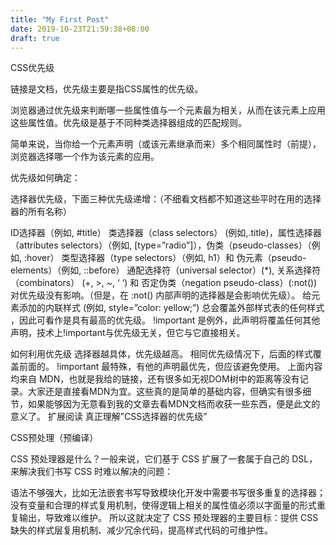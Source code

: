 ```yaml
---
title: "My First Post"
date: 2019-10-23T21:59:38+08:00
draft: true
---
```


CSS优先级

链接是文档，优先级主要是指CSS属性的优先级。

浏览器通过优先级来判断哪一些属性值与一个元素最为相关，从而在该元素上应用这些属性值。优先级是基于不同种类选择器组成的匹配规则。

简单来说，当你给一个元素声明（或该元素继承而来）多个相同属性时（前提），浏览器选择哪一个作为该元素的应用。

优先级如何确定：

选择器优先级，下面三种优先级递增：（不细看文档都不知道这些平时在用的选择器的所有名称）

ID选择器（例如, #title）
类选择器（class selectors） (例如,.title)，属性选择器（attributes selectors）（例如, [type=”radio”]），伪类（pseudo-classes）（例如, :hover）
类型选择器（type selectors）（例如, h1）和 伪元素（pseudo-elements）（例如, ::before）
通配选择符（universal selector）(*), 关系选择符（combinators） (+, >, ~, ‘ ‘) 和 否定伪类（negation pseudo-class）(:not()) 对优先级没有影响。（但是，在 :not() 内部声明的选择器是会影响优先级）。
给元素添加的内联样式 (例如, style=”color: yellow;”) 总会覆盖外部样式表的任何样式 ，因此可看作是具有最高的优先级。
!important 是例外，此声明将覆盖任何其他声明，技术上!important与优先级无关，但它与它直接相关。

如何利用优先级
选择器越具体，优先级越高。
相同优先级情况下，后面的样式覆盖前面的。
!important 最特殊，有他的声明最优先，但应该避免使用。
上面内容均来自 MDN，也就是我给的链接，还有很多如无视DOM树中的距离等没有记录。大家还是直接看MDN为宜。这些真的是简单的基础内容，但确实有很多细节，如果能够因为无意看到我的文章去看MDN文档而收获一些东西，便是此文的意义了。
扩展阅读 真正理解”CSS选择器的优先级”

CSS预处理（预编译）

CSS 预处理器是什么？一般来说，它们基于 CSS 扩展了一套属于自己的 DSL，来解决我们书写 CSS 时难以解决的问题：

语法不够强大，比如无法嵌套书写导致模块化开发中需要书写很多重复的选择器；
没有变量和合理的样式复用机制，使得逻辑上相关的属性值必须以字面量的形式重复输出，导致难以维护。
所以这就决定了 CSS 预处理器的主要目标：提供 CSS 缺失的样式层复用机制、减少冗余代码，提高样式代码的可维护性。



